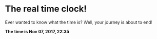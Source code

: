 # The real time clock!

Ever wanted to know what the time is? Well, your journey is about to end!

**The time is Nov 07, 2017, 22:35**